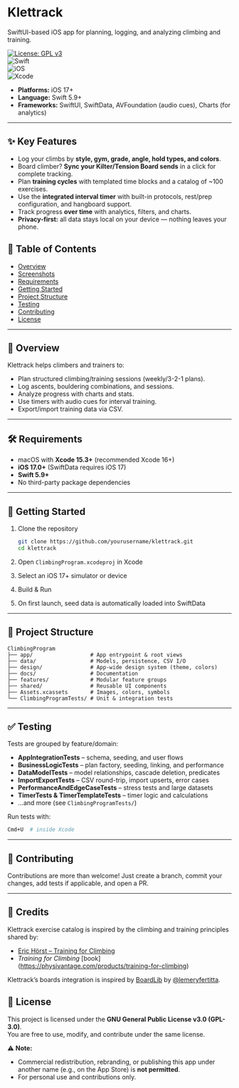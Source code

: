 # Klettrack

SwiftUI-based iOS app for planning, logging, and analyzing climbing and training.

[![License: GPL v3](https://img.shields.io/badge/License-GPLv3-blue.svg)](LICENSE)  
![Swift](https://img.shields.io/badge/Swift-5.9+-orange.svg)  
![iOS](https://img.shields.io/badge/iOS-17+-lightgrey.svg)  
![Xcode](https://img.shields.io/badge/Xcode-15.3+-blue.svg)  

* **Platforms:** iOS 17+
* **Language:** Swift 5.9+
* **Frameworks:** SwiftUI, SwiftData, AVFoundation (audio cues), Charts (for analytics)

---

## ✨ Key Features
- Log your climbs by **style, gym, grade, angle, hold types, and colors**.  
- Board climber? **Sync your Kilter/Tension Board sends** in a click for complete tracking.  
- Plan **training cycles** with templated time blocks and a catalog of ~100 exercises.  
- Use the **integrated interval timer** with built-in protocols, rest/prep configuration, and hangboard support.  
- Track progress **over time** with analytics, filters, and charts.  
- **Privacy-first:** all data stays local on your device — nothing leaves your phone.  


## 📖 Table of Contents

* [Overview](#overview)
* [Screenshots](#screenshots)
* [Requirements](#requirements)
* [Getting Started](#getting-started)
* [Project Structure](#project-structure)
* [Testing](#testing)
* [Contributing](#contributing)
* [License](#license)

---

## 🧗 Overview

Klettrack helps climbers and trainers to:

* Plan structured climbing/training sessions (weekly/3-2-1 plans).
* Log ascents, bouldering combinations, and sessions.
* Analyze progress with charts and stats.
* Use timers with audio cues for interval training.
* Export/import training data via CSV.

---

## 🛠 Requirements

* macOS with **Xcode 15.3+** (recommended Xcode 16+)
* **iOS 17.0+** (SwiftData requires iOS 17)
* **Swift 5.9+**
* No third-party package dependencies

---

## 🚀 Getting Started

1. Clone the repository

   ```bash
   git clone https://github.com/yourusername/klettrack.git
   cd klettrack
   ```
2. Open `ClimbingProgram.xcodeproj` in Xcode
3. Select an iOS 17+ simulator or device
4. Build & Run
5. On first launch, seed data is automatically loaded into SwiftData

---

## 📂 Project Structure

```
ClimbingProgram
├── app/                  # App entrypoint & root views
├── data/                 # Models, persistence, CSV I/O
├── design/               # App-wide design system (theme, colors)
├── docs/                 # Documentation
├── features/             # Modular feature groups
├── shared/               # Reusable UI components
├── Assets.xcassets       # Images, colors, symbols
└── ClimbingProgramTests/ # Unit & integration tests
```

---

## ✅ Testing

Tests are grouped by feature/domain:

* **AppIntegrationTests** – schema, seeding, and user flows
* **BusinessLogicTests** – plan factory, seeding, linking, and performance
* **DataModelTests** – model relationships, cascade deletion, predicates
* **ImportExportTests** – CSV round-trip, import upserts, error cases
* **PerformanceAndEdgeCaseTests** – stress tests and large datasets
* **TimerTests & TimerTemplateTests** – timer logic and calculations
* …and more (see `ClimbingProgramTests/`)

Run tests with:

```bash
Cmd+U  # inside Xcode
```

---

## 🤝 Contributing

Contributions are more than welcome!
Just create a branch, commit your changes, add tests if applicable, and open a PR.

---

## 🙌 Credits  

Klettrack exercise catalog is inspired by the climbing and training principles shared by: 
- [Eric Hörst – Training for Climbing](https://trainingforclimbing.com/)  
- *Training for Climbing* [book] (https://physivantage.com/products/training-for-climbing)  

Klettrack’s boards integration is inspired by [BoardLib](https://github.com/lemeryfertitta/BoardLib) by [@lemeryfertitta](https://github.com/lemeryfertitta).



## 📄 License  

This project is licensed under the **GNU General Public License v3.0 (GPL-3.0)**.  
You are free to use, modify, and contribute under the same license.  

⚠️ **Note:**  
- Commercial redistribution, rebranding, or publishing this app under another name (e.g., on the App Store) is **not permitted**.  
- For personal use and contributions only.  


